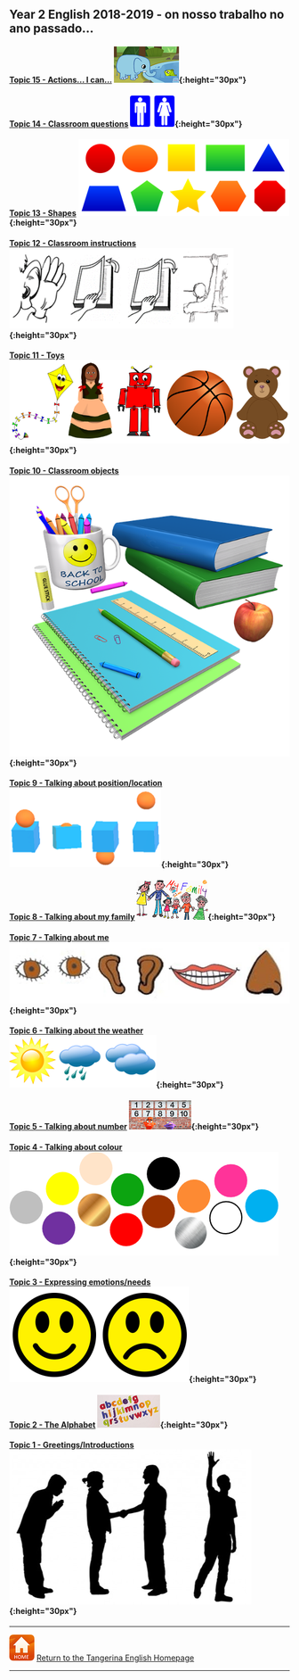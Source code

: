 <head>
<!-- Global site tag (gtag.js) - Google Analytics -->
<script async src="https://www.googletagmanager.com/gtag/js?id=UA-110947112-3"></script>
<script>
  window.dataLayer = window.dataLayer || [];
  function gtag(){dataLayer.push(arguments);}
  gtag('js', new Date());

  gtag('config', 'UA-110947112-3');
</script>
</head>

## Year 2 English 2018-2019 - on nosso trabalho no ano passado...

<!--### Part 2 
#### [Topic 14 - Language for playing games...]
#### [Topic 16 - Actions - I can...]   -->  

#### [Topic 15 - Actions... I can...](https://tangerina-pt.github.io/English/Actions_B) ![ican](/images/ican.png){:height="30px"}

#### [Topic 14 - Classroom questions](https://tangerina-pt.github.io/English/Classroom_Q_B_2018_2019) ![toilet](/images/toilet.png){:height="30px"}

#### [Topic 13 - Shapes](https://tangerina-pt.github.io/English/Shapes_B) ![shape](/images/shape.PNG){:height="30px"}

#### [Topic 12 - Classroom instructions](https://tangerina-pt.github.io/English/Classroom_I_B_2018_2019) ![clin](/images/clin.PNG){:height="30px"}

<!--#### [Topic 11 - Toys] -->
#### [Topic 11 - Toys](https://tangerina-pt.github.io/English/Toys_B) ![toys](/images/toys.PNG){:height="30px"}

<!--#### [Topic 10 - Classroom objects] -->
#### [Topic 10 - Classroom objects](https://tangerina-pt.github.io/English/Classroom_Objects_B) ![classo](/images/classo.png){:height="30px"}

<!--#### Topic 9 - Talking about position/location-->
#### [Topic 9 - Talking about position/location](https://tangerina-pt.github.io/English/Prep_Place_B) ![prep](/images/prep.png){:height="30px"}

<!--#### Topic 8 - Talking about my family-->
#### [Topic 8 - Talking about my family](https://tangerina-pt.github.io/English/Family_B) ![elffm1](/images/elffm1.png){:height="30px"}

<!--#### Topic 7 - Talking about me-->
#### [Topic 7 - Talking about me](https://tangerina-pt.github.io/English/Body_Parts_B) ![body](/images/body.PNG){:height="30px"}

#### [Topic 6 - Talking about the weather](https://tangerina-pt.github.io/English/Weather_B) ![wsym](/images/wsym.PNG){:height="30px"}

#### [Topic 5 - Talking about number](https://tangerina-pt.github.io/English/Number_B) ![pmno](/images/pmno.PNG){:height="30px"}

#### [Topic 4 - Talking about colour](https://tangerina-pt.github.io/English/Colours_B) ![colmix2](/images/colmix2.png){:height="30px"}

#### [Topic 3 - Expressing emotions/needs](https://tangerina-pt.github.io/English/Feelings_B) ![feel](/images/feel.PNG){:height="30px"}

#### [Topic 2 - The Alphabet](https://tangerina-pt.github.io/English/Alphabet_B) ![alph](/images/alph.png){:height="30px"}

#### [Topic 1 - Greetings/Introductions](https://tangerina-pt.github.io/English/Greetings_B) ![gtsym](/images/gtsym.PNG){:height="30px"}

***
[![home](/images/home.PNG)](https://tangerina-pt.github.io/English) [Return to the Tangerina English Homepage](https://tangerina-pt.github.io/English)

***
